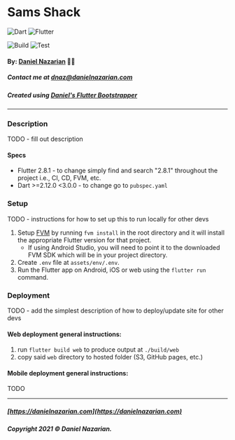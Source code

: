 # Sams Shack

![Dart](https://img.shields.io/badge/dart-%230175C2.svg?style=for-the-badge&logo=dart&logoColor=white)
![Flutter](https://img.shields.io/badge/Flutter-%2302569B.svg?style=for-the-badge&logo=Flutter&logoColor=white)

![Build](https://github.com/Dan-Incorporated/samsshack/actions/workflows/build.yml/badge.svg)
![Test](https://github.com/Dan-Incorporated/samsshack/actions/workflows/test.yml/badge.svg)

#### By: [Daniel Nazarian](https://danielnazarian) 🐧👹

##### Contact me at <dnaz@danielnazarian.com>

##### Created using [Daniel's Flutter Bootstrapper](https://github.com/Dan-Incorporated/samsshack)

-------------------------------------------------------

### Description

TODO - fill out description

#### Specs

- Flutter 2.8.1 - to change simply find and search "2.8.1" throughout the project i.e., CI, CD, FVM,
  etc.
- Dart >=2.12.0 <3.0.0 - to change go to `pubspec.yaml`

### Setup

TODO - instructions for how to set up this to run locally for other devs

1. Setup [FVM](https://github.com/leoafarias/fvm) by running `fvm install` in the root directory and
   it will install the appropriate Flutter version for that project.
    - If using Android Studio, you will need to point it to the downloaded FVM SDK which will be in
      your project directory.
2. Create `.env` file at `assets/env/.env`.
3. Run the Flutter app on Android, iOS or web using the `flutter run` command.

### Deployment

TODO - add the simplest description of how to deploy/update site for other devs

#### Web deployment general instructions:

1. run `flutter build web` to produce output at `./build/web`
2. copy said `web` directory to hosted folder (S3, GitHub pages, etc.)

#### Mobile deployment general instructions:

TODO

-------------------------------------------------------

##### [https://danielnazarian.com](https://danielnazarian.com)

##### Copyright 2021 © Daniel Nazarian.
